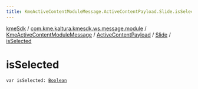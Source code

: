 ```yaml
---
title: KmeActiveContentModuleMessage.ActiveContentPayload.Slide.isSelected - kmeSdk
---
```


[kmeSdk](../../../../index.html) / [com.kme.kaltura.kmesdk.ws.message.module](../../../index.html) / [KmeActiveContentModuleMessage](../../index.html) / [ActiveContentPayload](../index.html) / [Slide](index.html) / [isSelected](./is-selected.html)

# isSelected

`var isSelected: `[`Boolean`](https://kotlinlang.org/api/latest/jvm/stdlib/kotlin/-boolean/index.html)